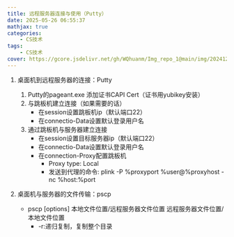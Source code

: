 ```yaml
---
title: 远程服务器连接与使用（Putty）
date: 2025-05-26 06:55:37
mathjax: true
categories: 
    - CS技术
tags: 
    - CS技术
cover: https://gcore.jsdelivr.net/gh/WQhuanm/Img_repo_1@main/img/202412222015910.png
---
```


1. 桌面机到远程服务器的连接：Putty
    1. Putty的pageant.exe 添加证书CAPI Cert（证书用yubikey安装）
    1. 与跳板机建立连接（如果需要的话）
        + 在session设置跳板机ip（默认端口22）
        + 在connectio-Data设置默认登录用户名
    1. 通过跳板机与服务器建立连接
        + 在session设置目标服务器ip（默认端口22）
        + 在connectio-Data设置默认登录用户名
        + 在connection-Proxy配置跳板机
            + Proxy type: Local
            + 发送到代理的命令: plink -P %proxyport %user@%proxyhost -nc %host:%port

1. 桌面机与服务器的文件传输：pscp
    + pscp [options] 本地文件位置/远程服务器文件位置 远程服务器文件位置/本地文件位置
        + -r:递归复制，复制整个目录